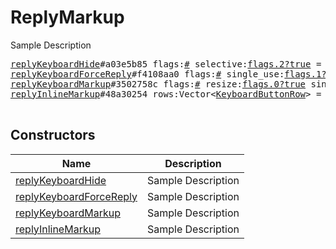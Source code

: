 # ReplyMarkup

Sample Description

<pre>
<a href="../constructor/replyKeyboardHide">replyKeyboardHide</a>#a03e5b85 flags:<a href="../type/#.md">#</a> selective:<a href="../type/flags.2?true.md">flags.2?true</a> = <a href="../type/ReplyMarkup.md">ReplyMarkup</a>;
<a href="../constructor/replyKeyboardForceReply">replyKeyboardForceReply</a>#f4108aa0 flags:<a href="../type/#.md">#</a> single_use:<a href="../type/flags.1?true.md">flags.1?true</a> selective:<a href="../type/flags.2?true.md">flags.2?true</a> = <a href="../type/ReplyMarkup.md">ReplyMarkup</a>;
<a href="../constructor/replyKeyboardMarkup">replyKeyboardMarkup</a>#3502758c flags:<a href="../type/#.md">#</a> resize:<a href="../type/flags.0?true.md">flags.0?true</a> single_use:<a href="../type/flags.1?true.md">flags.1?true</a> selective:<a href="../type/flags.2?true.md">flags.2?true</a> rows:Vector&lt;<a href="../type/KeyboardButtonRow.md">KeyboardButtonRow</a>&gt; = <a href="../type/ReplyMarkup.md">ReplyMarkup</a>;
<a href="../constructor/replyInlineMarkup">replyInlineMarkup</a>#48a30254 rows:Vector&lt;<a href="../type/KeyboardButtonRow.md">KeyboardButtonRow</a>&gt; = <a href="../type/ReplyMarkup.md">ReplyMarkup</a>;

</pre>

## Constructors

| Name | Description |
|------|-------------|
| [replyKeyboardHide](../constructor/replyKeyboardHide.md) | Sample Description |
| [replyKeyboardForceReply](../constructor/replyKeyboardForceReply.md) | Sample Description |
| [replyKeyboardMarkup](../constructor/replyKeyboardMarkup.md) | Sample Description |
| [replyInlineMarkup](../constructor/replyInlineMarkup.md) | Sample Description |

